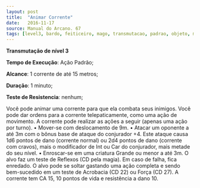 ```yaml
---
layout: post
title:  "Animar Corrente"
date:   2016-11-17
source: Manual do Arcano. 67
tags: [level3, bardo, feiticeiro, mago, transmutacao, padrao, objeto, minuto, nenhum]
---
```


**Transmutação de nível 3**

**Tempo de Execução**: Ação Padrão;

**Alcance**: 1 corrente de até 15 metros;

**Duração**: 1 minuto;

**Teste de Resistencia**: nenhum;

Você pode animar uma corrente para que ela combata seus 
inimigos. Você pode dar ordens para a corrente telepaticamente, como uma ação de movimento. A corrente pode realizar 
as ações a seguir (apenas uma ação por 
turno).
• Mover-se com deslocamento de 9m.
• Atacar um oponente a até 3m com 
o bônus base de ataque do conjurador 
+4. Este ataque causa 1d6 pontos de 
dano (corrente normal) ou 2d4 pontos 
de dano (corrente com cravos), mais o 
modificador de Int ou Car do conjurador, mais metade do seu nível.
• Enroscar-se em uma criatura Grande ou menor a até 3m. O alvo faz um teste 
de Reflexos (CD pela magia). Em caso de 
falha, fica enredado. O alvo pode se soltar gastando uma ação completa e sendo 
bem-sucedido em um teste de Acrobacia 
(CD 22) ou Força (CD 27). A corrente 
tem CA 15, 10 pontos de vida e resistência a dano 10.